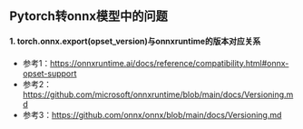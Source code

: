 ## Pytorch转onnx模型中的问题

#### 1. torch.onnx.export(opset_version)与onnxruntime的版本对应关系

+ 参考1：https://onnxruntime.ai/docs/reference/compatibility.html#onnx-opset-support
+ 参考2：https://github.com/microsoft/onnxruntime/blob/main/docs/Versioning.md
+ 参考3：https://github.com/onnx/onnx/blob/main/docs/Versioning.md
